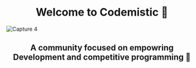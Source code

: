 # <h1 align ="center"> Welcome to Codemistic 🎉 </h1>


![Capture 4](https://user-images.githubusercontent.com/96974600/193247490-053cf9e5-cb91-41ee-98cb-ef290d6b65f5.PNG)

<h2 align="center">A community focused on empowring Development and competitive programming  🎉</h2>
